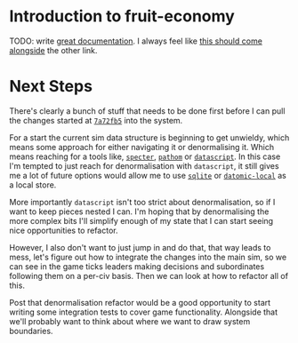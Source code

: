 # Introduction to fruit-economy

TODO: write [great documentation](http://jacobian.org/writing/what-to-write/). I always feel like [this should come alongside](https://stevelosh.com/blog/2013/09/teach-dont-tell/) the other link.

# Next Steps
There's clearly a bunch of stuff that needs to be done first before I can pull the changes started at [`7a72fb5`](https://github.com/Folcon/fruit-economy/commit/7a72fb5) into the system.

For a start the current sim data structure is beginning to get unwieldy, which means some approach for either navigating it or denormalising it.
Which means reaching for a tools like, [`specter`](https://github.com/redplanetlabs/specter), [`pathom`](https://github.com/wilkerlucio/pathom) or [`datascript`](https://github.com/tonsky/datascript/).
In this case I'm tempted to just reach for denormalisation with `datascript`, it still gives me a lot of future options would allow me to use [`sqlite`](https://github.com/someteam/acha/blob/0.2.0/src-clj/acha/db.clj#L67) or [`datomic-local`](https://docs.datomic.com/cloud/dev-local.html) as a local store.

More importantly `datascript` isn't too strict about denormalisation, so if I want to keep pieces nested I can. I'm hoping that by denormalising the more complex bits I'll simplify enough of my state that I can start seeing nice opportunities to refactor.

However, I also don't want to just jump in and do that, that way leads to mess, let's figure out how to integrate the changes into the main sim, so we can see in the game ticks leaders making decisions and subordinates following them on a per-civ basis. Then we can look at how to refactor all of this.

Post that denormalisation refactor would be a good opportunity to start writing some integration tests to cover game functionality. Alongside that we'll probably want to think about where we want to draw system boundaries.
